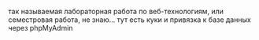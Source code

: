 так называемая лабораторная работа по веб-технологиям, или семестровая работа, не знаю...
тут есть куки и привязка к базе данных через phpMyAdmin
